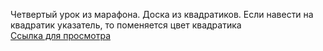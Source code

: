 

Четвертый урок из марафона. Доска из квадратиков. Если навести на квадратик указатель, то поменяется цвет квадратика<br>
<a href="https://tronev.github.io/board/index.html">Ссылка для просмотра</a>

